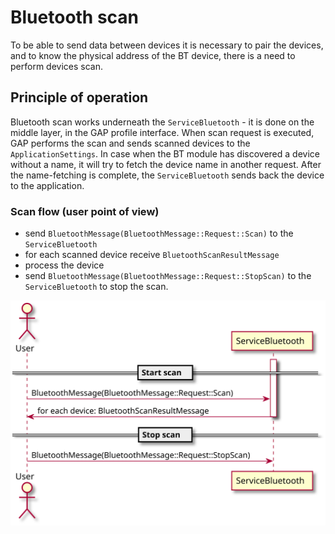 # Bluetooth scan
To be able to send data between devices it is necessary to pair the devices, and to know the physical address
of the BT device, there is a need to perform devices scan.

## Principle of operation
Bluetooth scan works underneath the `ServiceBluetooth` - it is done on the middle layer, in the GAP profile interface.
When scan request is executed, GAP performs the scan and sends scanned devices to the `ApplicationSettings`. In case when the BT
module has discovered a device without a name, it will try to fetch the device name in another request. After the name-fetching
is complete, the `ServiceBluetooth` sends back the device to the application.

### Scan flow (user point of view)
- send `BluetoothMessage(BluetoothMessage::Request::Scan)` to the `ServiceBluetooth`
- for each scanned device receive `BluetoothScanResultMessage` 
- process the device
- send `BluetoothMessage(BluetoothMessage::Request::StopScan)` to the `ServiceBluetooth` to stop the scan.

![bt_scan](./Images/bt_scan.svg)

